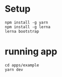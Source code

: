 # Setup

```
npm install -g yarn
npm install -g lerna
lerna bootstrap
```

# running app

```
cd apps/example
yarn dev
```
